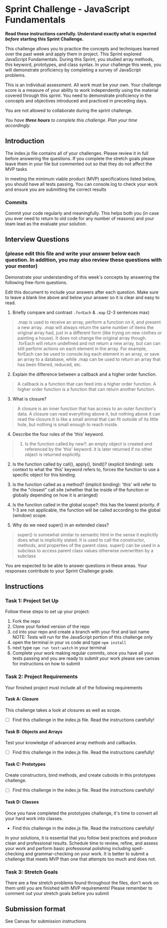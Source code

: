 # Sprint Challenge - JavaScript Fundamentals

**Read these instructions carefully. Understand exactly what is expected _before_ starting this Sprint Challenge.**

This challenge allows you to practice the concepts and techniques learned over the past week and apply them in project. This Sprint explored JavaScript Fundamentals. During this Sprint, you studied array methods, this keyword, prototypes, and class syntax. In your challenge this week, you will demonstrate proficiency by completing a survey of JavaScript problems.

This is an individual assessment. All work must be your own. Your challenge score is a measure of your ability to work independently using the material covered through this sprint. You need to demonstrate proficiency in the concepts and objectives introduced and practiced in preceding days.

You are not allowed to collaborate during the sprint challenge. 

_You have **three hours** to complete this challenge. Plan your time accordingly._


## Introduction

The index.js file contains all of your challenges. Please review it in full before answering the questions. If you complete the stretch goals please leave them in your file but commented out so that they do not affect the MVP tasks 

In meeting the minimum viable product (MVP) specifications listed below, you should have all tests passing. You can console.log to check your work and ensure you are submitting the correct results 

### Commits

Commit your code regularly and meaningfully. This helps both you (in case you ever need to return to old code for any number of reasons) and your team lead as the evaluate your solution.

## Interview Questions
### (please edit this file and write your answer below each question. In addition, you may also review these questions with your mentor)
Demonstrate your understanding of this week's concepts by answering the following free-form questions.

Edit this document to include your answers after each question. Make sure to leave a blank line above and below your answer so it is clear and easy to read.

1. Briefly compare and contrast `.forEach` & `.map` (2-3 sentences max)

>  .map is used to receive an array, perform a function on it, and present a new array. .map will always return the same number of items the original array had, just in a different form (like trying on new clothes or painting a house). It does not change the original array though. .forEach will return undefined and not return a new array, but can can still perform actions on each element in the array. For example, forEach can be used to console.log each element in an array, or save an array to a database, while .map can be used to return an array that has been filtered, reduced, etc.

2. Explain the difference between a callback and a higher order function.

> A callback is a function that can feed into a higher order function. A higher order function is a function that can return another function.

3. What is closure?

> A closure is an inner function that has access to an outer function's data. A closure can read everything above it, but nothing above it can read the closure.It is like a small animal that can fit outside of its little hole, but nothing is small enough to reach inside. 

4. Describe the four rules of the 'this' keyword.

> 1. Is the function called by new?: an empty object is created and referenced by the 'this' keyword. it is later returned if no other object is returned explicitly. 
2. Is the function called by call(), apply(), bind()? (explicit binding): sets context to what the 'this' keyword refers to, forces the function to use a specific object for this binding. 
3. Is the function called as a method? (implicit binding): 'this' will refer to the the "closest" call site (whether that be inside of the function or globally depending on how it is arranged)
4. Is the function called in the global scope?: this has the lowest priority. if 1-3 are not applicable, the function will be called according to the global (window) scope.

5. Why do we need super() in an extended class?

> super() is somewhat similar to semantic html in the sense it explicitly does what is implicitly stated. It is used to call the constructor, methods, and properties of the parent class. super() can be used in a subclass to access parent class values otherwise overwritten by a subclass

You are expected to be able to answer questions in these areas. Your responses contribute to your Sprint Challenge grade. 

## Instructions

### Task 1: Project Set Up

Follow these steps to set up your project:

1. Fork the repo
2. Clone your forked version of the repo
3. cd into your repo and create a branch with your first and last name
NOTE: Tests will run for the JavaScript portion of this challenge only
4. open the terminal in your vs code and type `npm install`
5. next type `npm run test:watch` in your terminal
6. Complete your work making regular commits, once you have all your tests passing and you are ready to submit your work please see canvas for instructions on how to submit

### Task 2: Project Requirements

Your finished project must include all of the following requirements

#### Task A: Closure

This challenge takes a look at closures as well as scope. 
* [ ] Find this challenge in the index.js file. Read the instructions carefully!

#### Task B: Objects and Arrays

Test your knowledge of advanced array methods and callbacks.
* [ ] Find this challenge in the index.js file. Read the instructions carefully!

#### Task C: Prototypes

Create constructors, bind methods, and create cuboids in this prototypes challenge.
* [ ] Find this challenge in the index.js file. Read the instructions carefully!

#### Task D: Classes

Once you have completed the prototypes challenge, it's time to convert all your hard work into classes.
* Find this challenge in the index.js file. Read the instructions carefully!

In your solutions, it is essential that you follow best practices and produce clean and professional results. Schedule time to review, refine, and assess your work and perform basic professional polishing including spell-checking and grammar-checking on your work. It is better to submit a challenge that meets MVP than one that attempts too much and does not.

### Task 3: Stretch Goals 

There are a few stretch problems found throughout the files, don't work on them until you are finished with MVP requirements! Please remember to comment out your stretch goals before you submit 

## Submission format

See Canvas for submission instructions 

